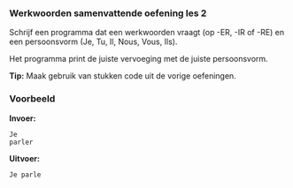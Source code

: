 ### Werkwoorden samenvattende oefening les 2
Schrijf een programma dat een werkwoorden vraagt (op -ER, -IR of -RE) en een persoonsvorm (Je, Tu, Il, Nous, Vous, Ils).

Het programma print de juiste vervoeging met de juiste persoonsvorm.

**Tip:** Maak gebruik van stukken code uit de vorige oefeningen.


### Voorbeeld
**Invoer:**

    Je
    parler
    
**Uitvoer:**

    Je parle
